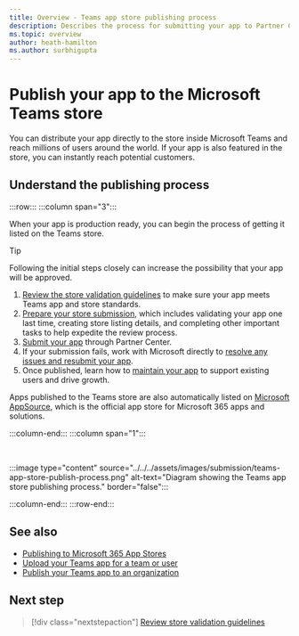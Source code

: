 ```yaml
---
title: Overview - Teams app store publishing process
description: Describes the process for submitting your app to Partner Center and getting it published to the Microsoft Teams store (and AppSource).
ms.topic: overview
author: heath-hamilton
ms.author: surbhigupta
---
```

# Publish your app to the Microsoft Teams store

You can distribute your app directly to the store inside Microsoft Teams and reach millions of users around the world. If your app is also featured in the store, you can instantly reach potential customers.

## Understand the publishing process

:::row:::
   :::column span="3":::

When your app is production ready, you can begin the process of getting it listed on the Teams store. 

> [!TIP]
> Following the initial steps closely can increase the possibility that your app will be approved.

1. [Review the store validation guidelines](~/concepts/deploy-and-publish/appsource/prepare/teams-store-validation-guidelines.md) to make sure your app meets Teams app and store standards.
1. [Prepare your store submission](~/concepts/deploy-and-publish/appsource/prepare/submission-checklist.md), which includes validating your app one last time, creating store listing details, and completing other important tasks to help expedite the review process.
1. [Submit your app](https://docs.microsoft.com/office/dev/store/add-in-submission-guide) through Partner Center.
1. If your submission fails, work with Microsoft directly to [resolve any issues and resubmit your app](~/concepts/deploy-and-publish/appsource/resolve-submission-issues.md).
1. Once published, learn how to [maintain your app](~/concepts/deploy-and-publish/appsource/post-publish/overview.md) to support existing users and drive growth.

Apps published to the Teams store are also automatically listed on [Microsoft AppSource](https://appsource.microsoft.com), which is the official app store for Microsoft 365 apps and solutions.

   :::column-end:::
   :::column span="1":::

<br>

:::image type="content" source="../../../assets/images/submission/teams-app-store-publish-process.png" alt-text="Diagram showing the Teams app store publishing process." border="false":::

   :::column-end:::
:::row-end:::

## See also

* [Publishing to Microsoft 365 App Stores](https://docs.microsoft.com/office/dev/store/)
* [Upload your Teams app for a team or user](~/concepts/deploy-and-publish/apps-upload.md)
* [Publish your Teams app to an organization](/MicrosoftTeams/tenant-apps-catalog-teams?toc=/microsoftteams/platform/toc.json&bc=/MicrosoftTeams/breadcrumb/toc.json)

## Next step

> [!div class="nextstepaction"]
> [Review store validation guidelines](~/concepts/deploy-and-publish/appsource/prepare/teams-store-validation-guidelines.md)
